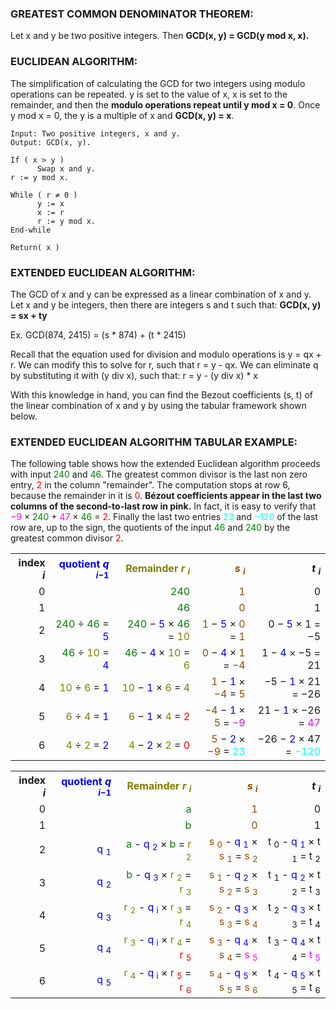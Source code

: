 ### GREATEST COMMON DENOMINATOR THEOREM:
Let x and y be two positive integers. Then **GCD(x, y) = GCD(y mod x, x).**


### EUCLIDEAN ALGORITHM:
The simplification of calculating the GCD for two integers using modulo operations can be repeated. y is set to the value of x, x is set to the remainder, and then the **modulo operations repeat until y mod x = 0**. Once y mod x = 0, the y is a multiple of x and **GCD(x, y) = x**.

```
Input: Two positive integers, x and y.
Output: GCD(x, y).

If ( x > y )
      Swap x and y.
r := y mod x.

While ( r ≠ 0 )
      y := x
      x := r
      r := y mod x.
End-while

Return( x )
``` 


### EXTENDED EUCLIDEAN ALGORITHM:
The GCD of x and y can be expressed as a linear combination of x and y.
Let x and y be integers, then there are integers s and t such that:
**GCD(x, y) = sx + ty**

Ex. GCD(874, 2415) = (s * 874) + (t * 2415)

Recall that the equation used for division and modulo operations is y = qx + r. We can modify this to solve for r, such that r = y - qx. We can eliminate q by substituting it with (y div x), such that:
r = y - (y div x) * x

With this knowledge in hand, you can find the Bezout coefficients (s, t) of the linear combination of x and y by using the tabular framework shown below.

### EXTENDED EUCLIDEAN ALGORITHM TABULAR EXAMPLE:

The following table shows how the extended Euclidean algorithm proceeds with input <span class="nowrap"><span style="color:green;">240</span></span> and <span class="nowrap"><span style="color:green;">46</span></span>. The greatest common divisor is the last non zero entry, <span class="nowrap"><span style="color: red;">2</span></span> in the column "remainder". The computation stops at row 6, because the remainder in it is <span class="nowrap"><span style="color: red;">0</span></span>. <strong>Bézout coefficients appear in the last two columns of the second-to-last row in pink.</strong> In fact, it is easy to verify that <span class="nowrap"><span style="color:magenta">−9</span> × <span style="color:green;">240</span> + <span style="color:magenta">47</span> × <span style="color:green;">46</span> = <span style="color: red;">2</span></span>. Finally the last two entries  <span class="nowrap"><span style="color:cyan">23</span></span> and <span class="nowrap"><span style="color:cyan">−120</span></span> of the last row are, up to the sign, the quotients of the input <span class="nowrap"><span style="color:green;">46</span></span> and <span class="nowrap"><span style="color:green;">240</span></span> by the greatest common divisor <span class="nowrap"><span style="color: red;">2</span></span>.

<table style="text-align:right;">
  <tbody>
    <tr>
      <th>index <i>i</i>
      </th>
      <th>
        <span style="color:blue">quotient <i>q</i>
          <sub>
            <i>i</i>−1 </sub>
        </span>
      </th>
      <th>
        <span style="color:olive">Remainder <i>r</i>
          <sub>
            <i>i</i>
          </sub>
        </span>
      </th>
      <th>
        <span style="color:#964B00">
          <i>s</i>
          <sub>
            <i>i</i>
          </sub>
        </span>
      </th>
      <th>
        <i>t</i>
        <sub>
          <i>i</i>
        </sub>
      </th>
    </tr>
    <tr>
      <td>0</td>
      <td></td>
      <td>
        <span style="color:green;">240</span>
      </td>
      <td>
        <span style="color:#964B00">1</span>
      </td>
      <td>0 </td>
    </tr>
    <tr>
      <td>1</td>
      <td></td>
      <td>
        <span style="color:green;">46</span>
      </td>
      <td>
        <span style="color:#964B00">0</span>
      </td>
      <td>1 </td>
    </tr>
    <tr>
      <td>2</td>
      <td>
        <span style="color:green;">240</span> ÷ <span style="color:green;">46</span> = <span style="color:blue">5</span>
      </td>
      <td>
        <span style="color:green;">240</span> − <span style="color:blue">5</span> × <span style="color:green;">46</span> = <span style="color:olive">10</span>
      </td>
      <td>
        <span style="color:#964B00">1</span> − <span style="color:blue">5</span> × <span style="color:#964B00">0</span> = <span style="color:#964B00">1</span>
      </td>
      <td>0 − <span style="color:blue">5</span> × 1 = −5 </td>
    </tr>
    <tr>
      <td>3</td>
      <td>
        <span style="color:green;">46</span> ÷ <span style="color:olive">10</span> = <span style="color:blue">4</span>
      </td>
      <td>
        <span style="color:green;">46</span> − <span style="color:blue">4</span> × <span style="color:olive">10</span> = <span style="color:olive">6</span>
      </td>
      <td>
        <span style="color:#964B00">0</span> − <span style="color:blue">4</span> × <span style="color:#964B00">1</span> = <span style="color:#964B00">−4</span>
      </td>
      <td>1 − <span style="color:blue">4</span> × −5 = 21 </td>
    </tr>
    <tr>
      <td>4</td>
      <td>
        <span style="color:olive">10</span> ÷ <span style="color:olive">6</span> = <span style="color:blue">1</span>
      </td>
      <td>
        <span style="color:olive">10</span> − <span style="color:blue">1</span> × <span style="color:olive">6</span> = <span style="color:olive">4</span>
      </td>
      <td>
        <span style="color:#964B00">1</span> − <span style="color:blue">1</span> × <span style="color:#964B00">−4</span> = <span style="color:#964B00">5</span>
      </td>
      <td>−5 − <span style="color:blue">1</span> × 21 = −26 </td>
    </tr>
    <tr>
      <td>5</td>
      <td>
        <span style="color:olive">6</span> ÷ <span style="color:olive">4</span> = <span style="color:blue">1</span>
      </td>
      <td>
        <span style="color:olive">6</span> − <span style="color:blue">1</span> × <span style="color:olive">4</span> = <span style="color: red;">2</span>
      </td>
      <td>
        <span style="color:#964B00">−4</span> − <span style="color:blue">1</span> × <span style="color:#964B00">5</span> = <span style="color:magenta">−9</span>
      </td>
      <td>21 − <span style="color:blue">1</span> × −26 = <span style="color:magenta">47</span>
      </td>
    </tr>
    <tr>
      <td>6</td>
      <td>
        <span style="color:olive">4</span> ÷ <span style="color:olive">2</span> = <span style="color:blue">2</span>
      </td>
      <td>
        <span style="color:olive">4</span> − <span style="color:blue">2</span> × <span style="color:olive">2</span> = <span style="color: red;">0</span>
      </td>
      <td>
        <span style="color:#964B00">5</span> − <span style="color:blue">2</span> × <span style="color:#964B00">−9</span> = <span style="color:cyan">23</span>
      </td>
      <td>−26 − <span style="color:blue">2</span> × 47 = <span style="color:cyan">−120</span>
      </td>
    </tr>
  </tbody>

<table style="text-align:right;">
  <tbody>
    <tr>
      <th>index <i>i</i>
      </th>
      <th>
        <span style="color:blue">quotient <i>q</i>
          <sub>
            <i>i</i>−1 </sub>
        </span>
      </th>
      <th>
        <span style="color:olive">Remainder <i>r</i>
          <sub>
            <i>i</i>
          </sub>
        </span>
      </th>
      <th>
        <span style="color:#964B00">
          <i>s</i>
          <sub>
            <i>i</i>
          </sub>
        </span>
      </th>
      <th>
        <i>t</i>
        <sub>
          <i>i</i>
        </sub>
      </th>
    </tr>
    <tr>
      <td>0</td>
      <td></td>
      <td>
          <span style="color:green">a</span> 
      </td>
      <td>
        <span style="color:#964B00">1</span>
      </td>
      <td>0</td>
    </tr>
    <tr>
      <td>1</td>
      <td></td>
      <td>
          <span style="color:green">b</span> 
      </td>
      <td>
        <span style="color:#964B00">0</span>
      </td>
      <td>1</td>
    </tr>
    <tr>
      <td>2</td>
      <td>
        <span style="color:blue">q <sub>1</sub>
        </span>
      </td>
      <td>
          <span style="color:green">a</span> 
        - <span style="color:blue">q <sub>2</sub></span>
        × <span style="color:green">b</span>
        = <span style="color:olive;">r <sub>2</sub>
        </span>
      </td>
      <td>
        <span style="color:#964B00">s <sub>0</sub>
        </span> - <span style="color:blue">q <sub>1</sub>
        </span> × <span style="color:#964B00">s <sub>1</sub>
        </span> = <span style="color:#964B00">s <sub>2</sub>
        </span>
      </td>
      <td>t <sub>0</sub> - <span style="color:blue">q <sub>1</sub>
        </span> × t <sub>1</sub> = t <sub>2</sub>
      </td>
    </tr>
    <tr>
      <td>3</td>
      <td>
        <span style="color:blue">q <sub>2</sub>
        </span>
      </td>
      <td>
          <span style="color:green">b</span> 
        - <span style="color:blue">q <sub>3</sub></span>
        × <span style="color:olive">r <sub>2</sub></span>
        = <span style="color:olive;">r <sub>3</sub>
        </span>
      </td>
      <td>
        <span style="color:#964B00">s <sub>1</sub>
        </span> - <span style="color:blue">q <sub>2</sub>
        </span> × <span style="color:#964B00">s <sub>2</sub>
        </span> = <span style="color:#964B00">s <sub>3 </span>
      </td>
      <td>t <sub>1</sub> - <span style="color:blue">q <sub>2</sub>
        </span> × t <sub>2</sub> = t <sub>3</sub>
      </td>
    </tr>
    <tr>
      <td>4</td>
      <td>
        <span style="color:blue">q <sub>3</sub>
        </span>
      </td>
      <td>
          <span style="color:olive">r <sub>2</sub></span> 
        - <span style="color:blue">q <sub>i</sub></span>
        × <span style="color:olive">r <sub>3</sub></span>
        = <span style="color:olive;">r <sub>4</sub>
        </span>
      </td>
      <td>
        <span style="color:#964B00">s <sub>2</sub>
        </span> - <span style="color:blue">q <sub>3</sub>
        </span> × <span style="color:#964B00">s <sub>3</sub>
        </span> = <span style="color:#964B00">s <sub>4 </span>
      </td>
      <td>t <sub>2</sub> - <span style="color:blue">q <sub>3</sub>
        </span> × t <sub>3</sub> = t <sub>4</sub>
      </td>
    </tr>
    <tr>
      <td>5</td>
      <td>
        <span style="color:blue">q <sub>4</sub>
        </span>
      </td>
      <td>
          <span style="color:olive">r <sub>3</sub></span> 
        - <span style="color:blue">q <sub>i</sub></span>
        × <span style="color:olive">r <sub>4</sub></span>
        = <span style="color:red;">r <sub>5</sub></span>
      </td>
      <td>
        <span style="color:#964B00">s <sub>3</sub>
        </span> - <span style="color:blue">q <sub>4</sub>
        </span> × <span style="color:#964B00">s <sub>4</sub>
        </span> = <span style="color:magenta">s <sub>5 </span>
      </td>
      <td>t <sub>3</sub> - <span style="color:blue">q <sub>4</sub>
        </span> × t <sub>4</sub> = <span style="color:magenta">t <sub>5</sub></span>
      </td>
    </tr>
    <tr>
      <td>6</td>
      <td>
        <span style="color:blue">q <sub>5</sub>
        </span>
      </td>
      <td>
          <span style="color:olive">r <sub>4</sub></span> 
        - <span style="color:blue">q <sub>i</sub></span>
        × <span style="color:red">r <sub>5</sub></span>
        = <span style="color:red;">r <sub>6</sub></span>
        </span>
      </td>
      <td>
        <span style="color:#964B00">s <sub>4</sub>
        </span> - <span style="color:blue">q <sub>5</sub>
        </span> × <span style="color:#964B00">s <sub>5</sub>
        </span> = <span style="color:#964B00">s <sub>6 </span>
      </td>
      <td>
        t <sub>4</sub> - <span style="color:blue">q <sub>5</sub></span> × t <sub>5</sub> = t <sub>6</sub>
      </td>
    </tr>
  </tbody>
</table>